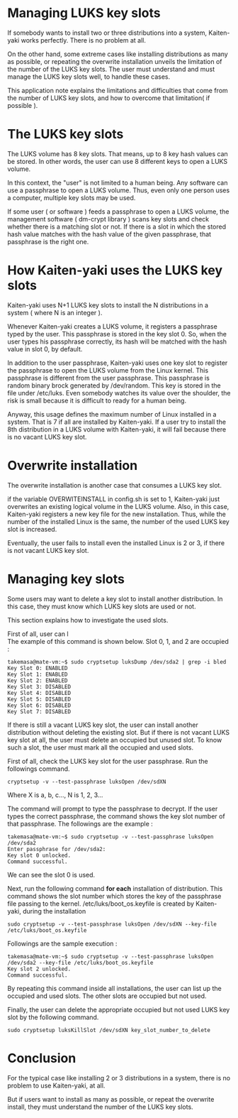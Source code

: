 # Managing LUKS key slots
If somebody wants to install two or three distributions into a system, Kaiten-yaki works perfectly. There is no problem at all. 

On the other hand, some extreme cases like installing distributions as many as possible, or repeating the overwrite installation unveils the limitation of the number of the LUKS key slots. The user must understand and must manage the LUKS key slots well, to handle these cases. 

This application note explains the limitations and difficulties that come from the number of LUKS key slots, and how to overcome that limitation( if possible ).

# The LUKS key slots
The LUKS volume has 8 key slots. That means, up to 8 key hash values can be stored. In other words, the user can use 8 different keys to open a LUKS volume. 

In this context, the "user" is not limited to a human being. Any software can use a passphrase to open a LUKS volume. Thus, even only one person uses a computer, multiple key slots may be used.

If some user ( or software ) feeds a passphrase to open a LUKS volume, the management software ( dm-crypt library ) scans key slots and check whether there is a matching slot or not. If there is a slot in which the stored hash value matches with the hash value of the given passphrase, that passphrase is the right one.  

# How Kaiten-yaki uses the LUKS key slots
Kaiten-yaki uses N+1 LUKS key slots to install the N distributions in a system ( where N is an integer ). 

Whenever Kaiten-yaki creates a LUKS volume, it registers a passphrase typed by the user. This passphrase is stored in the key slot 0. So, when the user types his passphrase correctly, its hash will be matched with the hash value in slot 0, by default. 

In addition to the user passphrase, Kaiten-yaki uses one key slot to register the passphrase to open the LUKS volume from the Linux kernel. This passphrase is different from the user passphrase. This passphrase is random binary brock generated by /dev/random. This key is stored in the file under /etc/luks. Even somebody watches its value over the shoulder, the risk is small because it is difficult to ready for a human being.  

Anyway, this usage defines the maximum number of Linux installed in a system. That is 7 if all are installed by Kaiten-yaki. If a user try to install the 8th distribution in a LUKS volume with Kaiten-yaki, it will fail because there is no vacant LUKS key slot. 
# Overwrite installation 
The overwrite installation is another case that consumes a LUKS key slot. 

if the variable OVERWITEINSTALL in config.sh is set to 1, Kaiten-yaki just overwrites an existing logical volume in the LUKS volume. Also, in this case, Kaiten-yaki registers a new key file for the new installation. Thus, while the number of the installed Linux is the same, the number of the used LUKS key slot is increased. 

Eventually, the user fails to install even the installed Linux is 2 or 3, if there is not vacant LUKS key slot.  
# Managing key slots
Some users may want to delete a key slot to install another distribution. In this case, they must know which LUKS key slots are used or not. 

This section explains how to investigate the used slots. 

First of all, user can l                             
The example of this command is shown below. Slot 0, 1, and 2 are occupied : 
```
takemasa@mate-vm:~$ sudo cryptsetup luksDump /dev/sda2 | grep -i bled
Key Slot 0: ENABLED
Key Slot 1: ENABLED
Key Slot 2: ENABLED
Key Slot 3: DISABLED
Key Slot 4: DISABLED
Key Slot 5: DISABLED
Key Slot 6: DISABLED
Key Slot 7: DISABLED
```
If there is still a vacant LUKS key slot, the user can install another distribution without deleting the existing slot. But if there is not vacant LUKS key slot at all, the user must delete an occupied but unused slot. To know such a slot, the user must mark all the occupied and used slots. 

First of all, check the LUKS key slot for the user passphrase. Run the followings command. 
```shell
cryptsetup -v --test-passphrase luksOpen /dev/sdXN
```
Where X is a, b, c..., N is 1, 2, 3...

The command will prompt to type the passphrase to decrypt. If the user types the correct passphrase, the command shows the key slot number of that passphrase. The followings are the example :  
```
takemasa@mate-vm:~$ sudo cryptsetup -v --test-passphrase luksOpen /dev/sda2
Enter passphrase for /dev/sda2: 
Key slot 0 unlocked.
Command successful.
```
We can see the slot 0 is used. 

Next, run the following command **for each** installation of distribution. This command shows the slot number which stores the key of the passphrase file passing to the kernel. /etc/luks/boot_os.keyfile is created by Kaiten-yaki, during the installation

```shell
sudo cryptsetup -v --test-passphrase luksOpen /dev/sdXN --key-file /etc/luks/boot_os.keyfile
```
Followings are the sample execution : 
```
takemasa@mate-vm:~$ sudo cryptsetup -v --test-passphrase luksOpen /dev/sda2 --key-file /etc/luks/boot_os.keyfile
Key slot 2 unlocked.
Command successful.
```
By repeating this command inside all installations, the user can list up the occupied and used slots. The other slots are occupied but not used. 

Finally, the user can delete the appropriate occupied but not used LUKS key slot by the following command. 
```shell
sudo cryptsetup luksKillSlot /dev/sdXN key_slot_number_to_delete
```
# Conclusion
For the typical case like installing 2 or 3 distributions in a system, there is no problem to use Kaiten-yaki, at all. 

But if users want to install as many as possible, or repeat the overwrite install, they must understand the number of the LUKS key slots. 